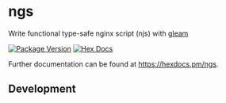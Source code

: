 # ngs

Write functional type-safe nginx script (njs) with [gleam](https://gleam.run)

[![Package Version](https://img.shields.io/hexpm/v/ngs)](https://hex.pm/packages/ngs)
[![Hex Docs](https://img.shields.io/badge/hex-docs-ffaff3)](https://hexdocs.pm/ngs/)

Further documentation can be found at <https://hexdocs.pm/ngs>.

## Development

